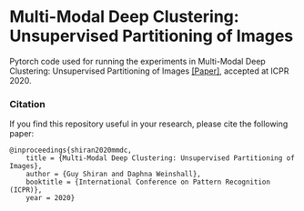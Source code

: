 # Multi-Modal Deep Clustering: Unsupervised Partitioning of Images

Pytorch code used for running the experiments in Multi-Modal Deep Clustering: Unsupervised Partitioning of Images [[Paper]](https://arxiv.org/abs/1912.02678), accepted at ICPR 2020.



### Citation
If you find this repository useful in your research, please cite the following paper:

    @inproceedings{shiran2020mmdc,
        title = {Multi-Modal Deep Clustering: Unsupervised Partitioning of Images},
        author = {Guy Shiran and Daphna Weinshall},
        booktitle = {International Conference on Pattern Recognition (ICPR)},
        year = 2020}
